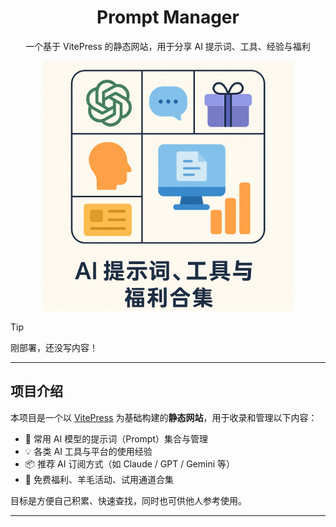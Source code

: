 <h1 align="center"> Prompt Manager </h1>
<p align="center">一个基于 VitePress 的静态网站，用于分享 AI 提示词、工具、经验与福利</p>
<p align="center">
  <img src="public/images/cover.png" alt="封面图" width="400"/>
</p>

> [!TIP]
> 刚部署，还没写内容！
---

##  项目介绍

本项目是一个以 [VitePress](https://vitepress.dev/) 为基础构建的**静态网站**，用于收录和管理以下内容：

- 🤖 常用 AI 模型的提示词（Prompt）集合与管理
- 💡 各类 AI 工具与平台的使用经验
- 📦 推荐 AI 订阅方式（如 Claude / GPT / Gemini 等）
- 🎁 免费福利、羊毛活动、试用通道合集

目标是方便自己积累、快速查找，同时也可供他人参考使用。

---